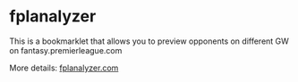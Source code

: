 fplanalyzer
===========

This is a bookmarklet that allows you to preview opponents on different GW on fantasy.premierleague.com

More details: [fplanalyzer.com](http://fplanalyzer.com)

